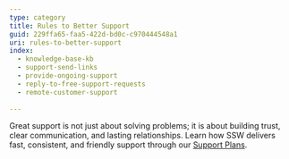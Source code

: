 ```yaml
---
type: category
title: Rules to Better Support
guid: 229ffa65-faa5-422d-bd0c-c970444548a1
uri: rules-to-better-support
index:
  - knowledge-base-kb
  - support-send-links
  - provide-ongoing-support
  - reply-to-free-support-requests
  - remote-customer-support
    
---
```


Great support is not just about solving problems; it is about building trust, clear communication, and lasting relationships. Learn how SSW delivers fast, consistent, and friendly support through our [Support Plans](https://www.ssw.com.au/consulting/support-plans).
